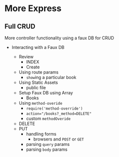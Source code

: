 # More Express 
## Full CRUD


More controller functionality using a faux DB for CRUD

* Interacting with a Faux DB
 
  * Review
    * INDEX
    * Create
  * Using route params
  	* `show`ing a particular book
  * Using Static Assets
  	* public file
  * Setup Faux DB using Array
    * Books
  * Using `method-overide`
  	* `require('method-override')`
  	* `action="/books?_method=DELETE"`
  	* custom `methodOveride`  	
  * DELETE
  * PUT
    * handling forms
      * browsers and `POST` or `GET`
    * parsing `query` params
    * parsing `body` params

 
